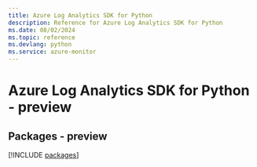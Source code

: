 ```yaml
---
title: Azure Log Analytics SDK for Python
description: Reference for Azure Log Analytics SDK for Python
ms.date: 08/02/2024
ms.topic: reference
ms.devlang: python
ms.service: azure-monitor
---
```

# Azure Log Analytics SDK for Python - preview
## Packages - preview
[!INCLUDE [packages](log-analytics-index.md)]
